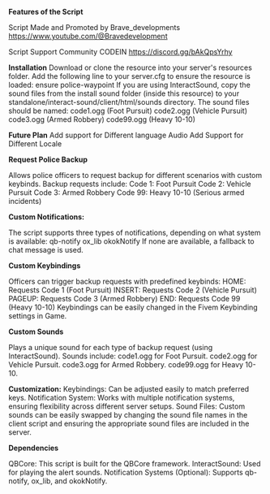 **Features of the Script**

Script Made and Promoted by Brave_developments https://www.youtube.com/@Bravedevelopment   

Script Support Community CODEIN https://discord.gg/bAkQpsYrhy


**Installation**
Download or clone the resource into your server's resources folder.
Add the following line to your server.cfg to ensure the resource is loaded: ensure police-waypoint
If you are using InteractSound, copy the sound files from the install sound folder (inside this resource) to your standalone/interact-sound/client/html/sounds directory.
The sound files should be named:
code1.ogg (Foot Pursuit)
code2.ogg (Vehicle Pursuit)
code3.ogg (Armed Robbery)
code99.ogg (Heavy 10-10)

**Future Plan**
Add support for Different language Audio
Add Support for Different Locale


**Request Police Backup**

Allows police officers to request backup for different scenarios with custom keybinds.
Backup requests include:
Code 1: Foot Pursuit
Code 2: Vehicle Pursuit
Code 3: Armed Robbery
Code 99: Heavy 10-10 (Serious armed incidents)

**Custom Notifications:**

The script supports three types of notifications, depending on what system is available:
qb-notify
ox_lib 
okokNotify
If none are available, a fallback to chat message is used.

**Custom Keybindings**

Officers can trigger backup requests with predefined keybinds:
HOME: Requests Code 1 (Foot Pursuit)
INSERT: Requests Code 2 (Vehicle Pursuit)
PAGEUP: Requests Code 3 (Armed Robbery)
END: Requests Code 99 (Heavy 10-10)
Keybindings can be easily changed in the Fivem Keybinding settings in Game.

**Custom Sounds**

Plays a unique sound for each type of backup request (using InteractSound).
Sounds include:
code1.ogg for Foot Pursuit.
code2.ogg for Vehicle Pursuit.
code3.ogg for Armed Robbery.
code99.ogg for Heavy 10-10.

**Customization:**
Keybindings: Can be adjusted easily to match preferred keys.
Notification System: Works with multiple notification systems, ensuring flexibility across different server setups.
Sound Files: Custom sounds can be easily swapped by changing the sound file names in the client script and ensuring the appropriate sound files are included in the server.

**Dependencies**

QBCore: This script is built for the QBCore framework.
InteractSound: Used for playing the alert sounds.
Notification Systems (Optional): Supports qb-notify, ox_lib, and okokNotify.
